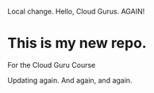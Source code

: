 Local change.
Hello, Cloud Gurus.  AGAIN!
# This is my new repo.
For the Cloud Guru Course

Updating again.
And again, and again.
